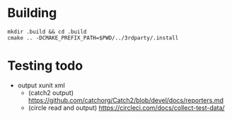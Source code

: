 # Building
```
mkdir .build && cd .build 
cmake .. -DCMAKE_PREFIX_PATH=$PWD/../3rdparty/.install
```

# Testing todo

* output xunit xml
  * (catch2 output) https://github.com/catchorg/Catch2/blob/devel/docs/reporters.md
  * (circle read and output) https://circleci.com/docs/collect-test-data/

